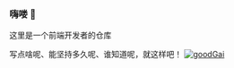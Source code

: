 ### 嗨喽 👾 


这里是一个前端开发者的仓库


写点啥呢、能坚持多久呢、谁知道呢，就这样吧！
                                              [![goodGai](https://github-readme-stats.vercel.app/api?username=goodGai)](https://github.com/anuraghazra/github-readme-stats)

